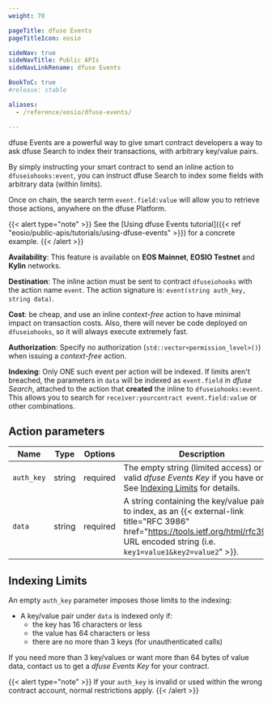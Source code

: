 ```yaml
---
weight: 70

pageTitle: dfuse Events
pageTitleIcon: eosio

sideNav: true
sideNavTitle: Public APIs
sideNavLinkRename: dfuse Events

BookToC: true
#release: stable

aliases:
  - /reference/eosio/dfuse-events/

---
```


dfuse Events are a powerful way to give smart contract developers a way to ask dfuse Search to index their transactions, with arbitrary key/value pairs.

By simply instructing your smart contract to send an inline action to `dfuseiohooks:event`, you can instruct dfuse Search to index some fields with arbitrary data (within limits).

Once on chain, the search term `event.field:value` will allow you to retrieve those actions, anywhere on the dfuse Platform.


{{< alert type="note" >}}
See the [Using dfuse Events tutorial]({{< ref "eosio/public-apis/tutorials/using-dfuse-events" >}}) for a concrete example.
{{< /alert >}}

**Availability**: This feature is available on **EOS Mainnet**, **EOSIO Testnet** and **Kylin** networks.

**Destination**: The inline action must be sent to contract `dfuseiohooks` with the action name `event`. The action signature is: `event(string auth_key, string data)`.

**Cost**: be cheap, and use an inline _context-free_ action to have minimal impact on transaction costs.  Also, there will never be code deployed on `dfuseiohooks`, so it will always execute extremely fast.

**Authorization**: Specify no authorization (`std::vector<permission_level>()`) when issuing a _context-free_ action.

**Indexing**: Only ONE such event per action will be indexed. If limits aren't breached, the parameters in `data` will be indexed as `event.field` in _dfuse Search_, attached to the action that **created** the inline to `dfuseiohooks:event`.  This allows you to search for `receiver:yourcontract event.field:value` or other combinations.


## Action parameters

Name | Type | Options | Description
-----|------|---------|------------
`auth_key` | string | required | The empty string (limited access) or a valid _dfuse Events Key_ if you have one. See [Indexing Limits](#indexing-limits) for details.
`data` | string | required | A string containing the key/value pair list to index, as an {{< external-link title="RFC 3986" href="https://tools.ietf.org/html/rfc3986) URL encoded string (i.e. `key1=value1&key2=value2`" >}}.

## Indexing Limits

An empty `auth_key` parameter imposes those limits to the indexing:

- A key/value pair under `data` is indexed only if:
    - the key has 16 characters or less
    - the value has 64 characters or less
    - there are no more than 3 keys (for unauthenticated calls)

If you need more than 3 key/values or want more than 64 bytes of value data, contact us to get a _dfuse Events Key_ for your contract.

{{< alert type="note" >}}
If your `auth_key` is invalid or used within the wrong contract account, normal restrictions apply.
{{< /alert >}}

